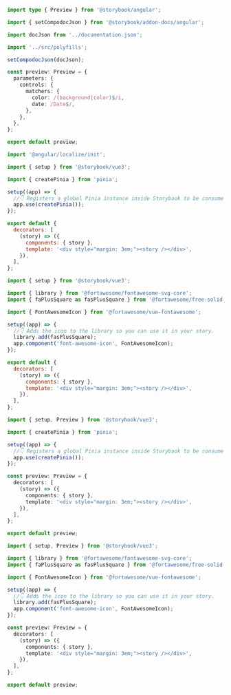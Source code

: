 ```ts filename=".storybook/preview.ts" renderer="angular" language="ts" tabTitle="preview"
import type { Preview } from '@storybook/angular';

import { setCompodocJson } from '@storybook/addon-docs/angular';

import docJson from '../documentation.json';

import '../src/polyfills';

setCompodocJson(docJson);

const preview: Preview = {
  parameters: {
    controls: {
      matchers: {
        color: /(background|color)$/i,
        date: /Date$/,
      },
    },
  },
};

export default preview;
```

```ts filename="src/polyfills.ts" renderer="angular" language="ts" tabTitle="polyfills"
import '@angular/localize/init';
```

```js filename=".storybook/preview.js" renderer="vue" language="js" tabTitle="library"
import { setup } from '@storybook/vue3';

import { createPinia } from 'pinia';

setup((app) => {
  //👇 Registers a global Pinia instance inside Storybook to be consumed by existing stories
  app.use(createPinia());
});

export default {
  decorators: [
    (story) => ({
      components: { story },
      template: '<div style="margin: 3em;"><story /></div>',
    }),
  ],
};
```

```js filename=".storybook/preview.js" renderer="vue" language="js" tabTitle="component"
import { setup } from '@storybook/vue3';

import { library } from '@fortawesome/fontawesome-svg-core';
import { faPlusSquare as fasPlusSquare } from '@fortawesome/free-solid-svg-icons';

import { FontAwesomeIcon } from '@fortawesome/vue-fontawesome';

setup((app) => {
  //👇 Adds the icon to the library so you can use it in your story.
  library.add(fasPlusSquare);
  app.component('font-awesome-icon', FontAwesomeIcon);
});

export default {
  decorators: [
    (story) => ({
      components: { story },
      template: '<div style="margin: 3em;"><story /></div>',
    }),
  ],
};
```

```ts filename=".storybook/preview.ts" renderer="vue" language="ts" tabTitle="library"
import { setup, Preview } from '@storybook/vue3';

import { createPinia } from 'pinia';

setup((app) => {
  //👇 Registers a global Pinia instance inside Storybook to be consumed by existing stories
  app.use(createPinia());
});

const preview: Preview = {
  decorators: [
    (story) => ({
      components: { story },
      template: '<div style="margin: 3em;"><story /></div>',
    }),
  ],
};

export default preview;
```

```ts filename=".storybook/preview.ts" renderer="vue" language="ts" tabTitle="component"
import { setup, Preview } from '@storybook/vue3';

import { library } from '@fortawesome/fontawesome-svg-core';
import { faPlusSquare as fasPlusSquare } from '@fortawesome/free-solid-svg-icons';

import { FontAwesomeIcon } from '@fortawesome/vue-fontawesome';

setup((app) => {
  //👇 Adds the icon to the library so you can use it in your story.
  library.add(fasPlusSquare);
  app.component('font-awesome-icon', FontAwesomeIcon);
});

const preview: Preview = {
  decorators: [
    (story) => ({
      components: { story },
      template: '<div style="margin: 3em;"><story /></div>',
    }),
  ],
};

export default preview;
```
